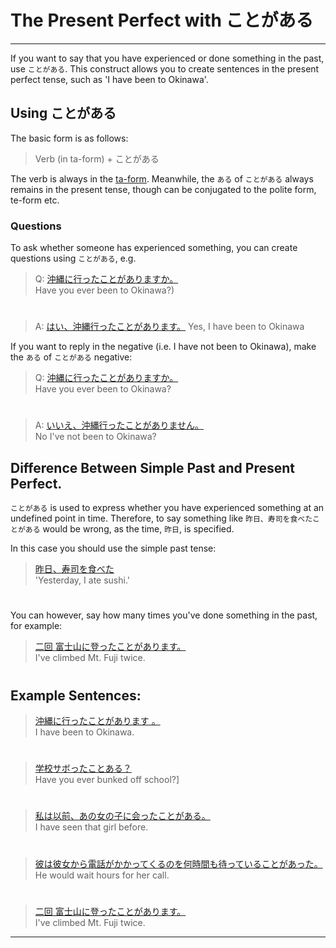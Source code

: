 # The Present Perfect with ことがある
 ---
If you want to say that you have experienced or done something in the past, use `ことがある`. This construct allows you to create sentences in the present perfect tense, such as 'I have been to Okinawa'.

## Using ことがある
The basic form is as follows:

> Verb (in ta-form) + ことがある

The verb is always in the [ta-form](verb-shortformpastaffirmative). Meanwhile, the `ある` of `ことがある` always remains in the present tense, though can be conjugated to the polite form, te-form etc.

### Questions
To ask whether someone has experienced something, you can create questions using `ことがある`, e.g.

> Q: [沖縄に行ったことがありますか。]()  
> Have you ever been to Okinawa?)

#

> A: [はい、沖縄行ったことがあります。]() 
> Yes, I have been to Okinawa

If you want to reply in the negative (i.e. I have not been to Okinawa), make the `ある` of `ことがある` negative:  

> Q: [沖縄に行ったことがありますか。]()   
> Have you ever been to Okinawa?

#

> A: [いいえ、沖縄行ったことがありません。]()   
> No I've not been to Okinawa?

## Difference Between Simple Past and Present Perfect.
`ことがある` is used to express whether you have experienced something at an undefined point in time. Therefore, to say something like `昨日、寿司を食べたことがある` would be wrong, as the time, `昨日`, is specified. 

In this case you should use the simple past tense:

> [昨日、寿司を食べた]()  
> 'Yesterday, I ate sushi.'

#

You can however, say how many times you've done something in the past, for example:

> [二回 富士山に登ったことがあります。]()  
> I've climbed Mt. Fuji twice.

#

## Example Sentences:
> [ 沖縄に行ったことがあります 。]()  
> I have been to Okinawa.

#

> [学校サボったことある？]()   
>Have you ever bunked off school?]

#

> [私は以前、あの女の子に会ったことがある。]()   
> I have seen that girl before.

#

> [彼は彼女から電話がかかってくるのを何時間も待っていることがあった。]()  
> He would wait hours for her call.

#

> [二回 富士山に登ったことがあります。]()  
> I've climbed Mt. Fuji twice.


 ---
